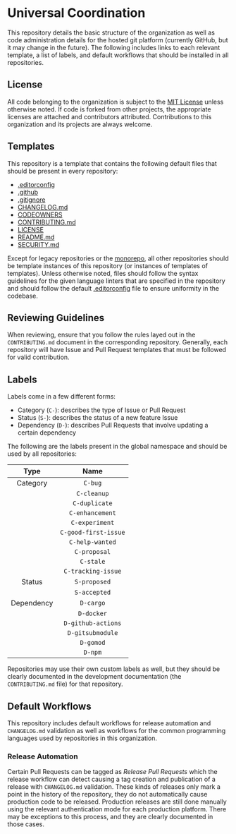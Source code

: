 # Universal Coordination

This repository details the basic structure of the organization as well as code administration
details for the hosted git platform (currently GitHub, but it may change in the future). The
following includes links to each relevant template, a list of labels, and default workflows that
should be installed in all repositories.

## License

All code belonging to the organization is subject to the [MIT License](./LICENSE) unless otherwise
noted. If code is forked from other projects, the appropriate licenses are attached and contributors
attributed. Contributions to this organization and its projects are always welcome.

## Templates

This repository is a template that contains the following default files that should be present in
every repository:

- [.editorconfig](./.editorconfig)
- [.github](./.github/)
- [.gitignore](./.gitignore)
- [CHANGELOG.md](./CHANGELOG.md)
- [CODEOWNERS](./CODEOWNERS)
- [CONTRIBUTING.md](./CONTRIBUTING.md)
- [LICENSE](./LICENSE)
- [README.md](./README.md)
- [SECURITY.md](./SECURITY.md)

Except for legacy repositories or the [monorepo](https://github.com/mvup/monorepo), all other
repositories should be template instances of this repository (or instances of templates of
templates). Unless otherwise noted, files should follow the syntax guidelines for the given language
linters that are specified in the repository and should follow the default
[.editorconfig](./.editorconfig) file to ensure uniformity in the codebase.

## Reviewing Guidelines

When reviewing, ensure that you follow the rules layed out in the `CONTRIBUTING.md` document in the
corresponding repository. Generally, each repository will have Issue and Pull Request templates that
must be followed for valid contribution.

## Labels

Labels come in a few different forms:

- Category (`C-`): describes the type of Issue or Pull Request
- Status (`S-`): describes the status of a new feature Issue
- Dependency (`D-`): describes Pull Requests that involve updating a certain dependency

The following are the labels present in the global namespace and should be used by all repositories:

| Type       | Name                 |
|:----------:|:--------------------:|
| Category   | `C-bug`              |
|            | `C-cleanup`          |
|            | `C-duplicate`        |
|            | `C-enhancement`      |
|            | `C-experiment`       |
|            | `C-good-first-issue` |
|            | `C-help-wanted`      |
|            | `C-proposal`         |
|            | `C-stale`            |
|            | `C-tracking-issue`   |
| Status     | `S-proposed`         |
|            | `S-accepted`         |
| Dependency | `D-cargo`            |
|            | `D-docker`           |
|            | `D-github-actions`   |
|            | `D-gitsubmodule`     |
|            | `D-gomod`            |
|            | `D-npm`              |

Repositories may use their own custom labels as well, but they should be clearly documented in the
development documentation (the `CONTRIBUTING.md` file) for that repository.

## Default Workflows

This repository includes default workflows for release automation and `CHANGELOG.md` validation as
well as workflows for the common programming languages used by repositories in this organization.

### Release Automation

Certain Pull Requests can be tagged as _Release Pull Requests_ which the release workflow can detect
causing a tag creation and publication of a release with `CHANGELOG.md` validation. These kinds of
releases only mark a point in the history of the repository, they do not automatically cause
production code to be released. Production releases are still done manually using the relevant
authentication mode for each production platform. There may be exceptions to this process, and they
are clearly documented in those cases.

